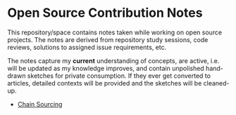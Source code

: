 # Open Source Contribution Notes
This repository/space contains notes taken while working on open source projects. The notes are derived from repository study sessions, code reviews, solutions to assigned issue requirements, etc.

The notes capture my **current** understanding of concepts, are active, i.e. will be updated as my knowledge improves, and contain unpolished hand-drawn sketches for private consumption. If they ever get converted to articles, detailed contexts will be provided and the sketches will be cleaned-up.

- [Chain Sourcing](Chain%20Sourcing.md)